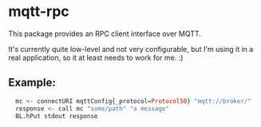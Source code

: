 # mqtt-rpc

This package provides an RPC client interface over MQTT.

It's currently quite low-level and not very configurable, but I'm
using it in a real application, so it at least needs to work for me.
:)

## Example:

```haskell
  mc <- connectURI mqttConfig{_protocol=Protocol50} "mqtt://broker/"
  response <- call mc "some/path" "a message"
  BL.hPut stdout response
```
